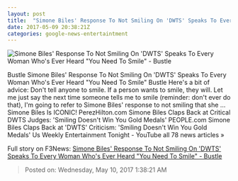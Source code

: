 ```yaml
---
layout: post
title:  "Simone Biles' Response To Not Smiling On 'DWTS' Speaks To Every Woman Who's Ever Heard 'You Need To Smile' - Bustle"
date: 2017-05-09 20:38:21Z
categories: google-news-entertaintment
---
```


![Simone Biles' Response To Not Smiling On 'DWTS' Speaks To Every Woman Who's Ever Heard "You Need To Smile" - Bustle](https://typeset-beta.imgix.net/2017%2F5%2F9%2F633855668.jpg?w=1200&h=630&fm=jpg&fit=crop&crop=faces&auto=format&q=70)

Bustle Simone Biles' Response To Not Smiling On 'DWTS' Speaks To Every Woman Who's Ever Heard "You Need To Smile" Bustle Here's a bit of advice: Don't tell anyone to smile. If a person wants to smile, they will. Let me just say the next time someone tells me to smile (reminder: don't ever do that), I'm going to refer to Simone Biles' response to not smiling that she ... Simone Biles Is ICONIC! PerezHilton.com Simone Biles Claps Back at Critical DWTS Judges: 'Smiling Doesn't Win You Gold Medals' PEOPLE.com Simone Biles Claps Back at 'DWTS' Criticism: 'Smiling Doesn't Win You Gold Medals' Us Weekly Entertainment Tonight - YouTube all 78 news articles »


Full story on F3News: [Simone Biles' Response To Not Smiling On 'DWTS' Speaks To Every Woman Who's Ever Heard "You Need To Smile" - Bustle](http://www.f3nws.com/n/DXSjND)

> Posted on: Wednesday, May 10, 2017 1:38:21 AM
